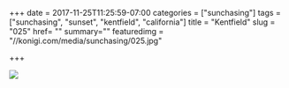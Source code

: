 +++
date = 2017-11-25T11:25:59-07:00
categories = ["sunchasing"]
tags = ["sunchasing", "sunset", "kentfield", "california"]
title = "Kentfield"
slug = "025"
href= ""
summary=""
featuredimg = "//konigi.com/media/sunchasing/025.jpg"

+++

<img src="//konigi.com/media/sunchasing/025.jpg" />